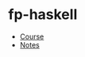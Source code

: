 # fp-haskell

- [Course](https://www.futurelearn.com/courses/functional-programming-haskell)
- [Notes](https://drive.google.com/drive/folders/1PsIHbRVCWVAxXVL6lzw5dzVlorznFTPI?usp=sharing_)
